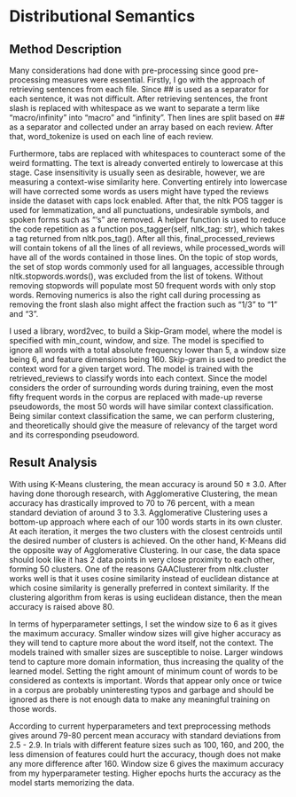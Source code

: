 # Distributional Semantics

## Method Description
Many considerations had done with pre-processing since good pre-processing measures were essential. Firstly, I go with the approach of retrieving sentences from each file. Since ## is used as a separator for each sentence, it was not difficult. After retrieving sentences, the front slash is replaced with whitespace as we want to separate a term like “macro/infinity” into “macro” and “infinity”. Then lines are split based on ## as a separator and collected under an array based on each review. After that, word_tokenize is used on each line of each review.

Furthermore, tabs are replaced with whitespaces to counteract some of the weird formatting. The text is already converted entirely to lowercase at this stage. Case insensitivity is usually seen as desirable, however, we are measuring a context-wise similarity here. Converting entirely into lowercase will have corrected some words as users might have typed the reviews inside the dataset with caps lock enabled.
After that, the nltk POS tagger is used for lemmatization, and all punctuations, undesirable symbols, and spoken forms such as “‘s” are removed. A helper function is used to reduce the code repetition as a function pos_tagger(self, nltk_tag: str), which takes a tag returned from nltk.pos_tag(). After all this, final_processed_reviews will contain tokens of all the lines of all reviews, while processed_words will have all of the words contained in those lines. On the topic of stop words, the set of stop words commonly used for all languages, accessible through nltk.stopwords.words(), was excluded from the list of tokens. Without removing stopwords will populate most 50 frequent words with only stop words. Removing numerics is also the right call during processing as removing the front slash also might affect the fraction such as “1/3” to “1” and “3”.

I used a library, word2vec, to build a Skip-Gram model, where the model is specified with min_count, window, and size. The model is specified to ignore all words with a total absolute frequency lower than 5, a window size being 6, and feature dimensions being 160. Skip-gram is used to predict the context word for a given target word. The model is trained with the retrieved_reviews to classify words into each context. Since the model considers the order of surrounding words during training, even the most fifty frequent words in the corpus are replaced with made-up reverse pseudowords, the most 50 words will have similar context classification. Being similar context classification the same, we can perform clustering, and theoretically should give the measure of relevancy of the target word and its corresponding pseudoword.

## Result Analysis
With using K-Means clustering, the mean accuracy is around 50 ± 3.0. After having done thorough research, with Agglomerative Clustering, the mean accuracy has drastically improved to 70 to 76 percent, with a mean standard deviation of around 3 to 3.3. Agglomerative Clustering uses a bottom-up approach where each of our 100 words starts in its own cluster. At each iteration, it merges the two clusters with the closest centroids until the desired number of clusters is achieved. On the other hand, K-Means did the opposite way of Agglomerative Clustering. In our case, the data space should look like it has 2 data points in very close proximity to each other, forming 50 clusters. One of the reasons GAAClusterer from nltk.cluster works well is that it uses cosine similarity instead of euclidean distance at which cosine similarity is generally preferred in context similarity. If the clustering algorithm from keras is using euclidean distance, then the mean accuracy is raised above 80.

In terms of hyperparameter settings, I set the window size to 6 as it gives the maximum accuracy. Smaller window sizes will give higher accuracy as they will tend to capture more about the word itself, not the context. The models trained with smaller sizes are susceptible to noise. Larger windows tend to capture more domain information, thus increasing the quality of the learned model. Setting the right amount of minimum count of words to be considered as contexts is important. Words that appear only once or twice in a corpus are probably uninteresting typos and garbage and should be ignored as there is not enough data to make any meaningful training on those words.

According to current hyperparameters and text preprocessing methods gives around 79-80 percent mean accuracy with standard deviations from 2.5 - 2.9. In trials with different feature sizes such as 100, 160, and 200, the less dimension of features could hurt the accuracy, though does not make any more difference after 160. Window size 6 gives the maximum accuracy from my hyperparameter testing. Higher epochs hurts the accuracy as the model starts memorizing the data.